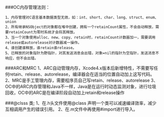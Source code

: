 ###OC内存管理法则：

    1、内存管理对C语言基本数据类型无效，如：int、short、char、long、struct、enum、union
    2、所有继承NSObject的对象都在堆中创建，拥有一个retainCount属性，不会自动释放，需要retainCount为零时系统才会将其释放。
    3、当一个对象使用alloc、new、copy、retain时，retainCount计数器加一，需要调用release或autorelease对计数器减一操作。
    4、谁创建谁释放，谁retain谁release。
    5、已释放的对象指针为野指针，对其发送消息会出错，对象=nil的指针为空指针，发送消息不响应，但不会出错。

###ARC和MRC
    1、ARC自动管理内存，Xcode4.x版本后新增特性，不需要写任何retain、release、autorelease，编译器会在适当的位置自动加上这写代码。
    2、MRC是手工管理内存，需要程序员自己写retain、release、autorelease
    3、OC中的ARC内存管理和Java不一样，Java是在运行时动态监测对象，进行垃圾回收，OC中的ARC是在编译阶段自动加上retain和release操作

###@clsss 类;
    1、在.h头文件使用@class 声明一个类可以减速编译效率，减少互相调用产生的错误引用。
    2、在.m文件中再使用#import进行导入。
